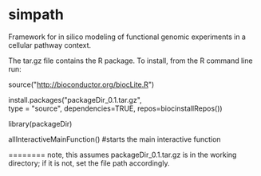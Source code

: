simpath
=======



Framework for in silico modeling of functional genomic experiments in a cellular pathway context.



The tar.gz file contains the R package. 
To install, from the R command line run: 

source("http://bioconductor.org/biocLite.R")

install.packages("packageDir_0.1.tar.gz",  
                type = "source", 
                dependencies=TRUE,
                repos=biocinstallRepos()) 

library(packageDir)

allInteractiveMainFunction() #starts the main interactive function

========
note, this assumes packageDir_0.1.tar.gz is in the working directory; if it is not, set the file path accordingly.
